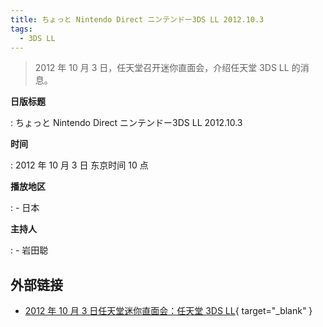 ```yaml
---
title: ちょっと Nintendo Direct ニンテンドー3DS LL 2012.10.3
tags:
  - 3DS LL
---
```


> 2012 年 10 月 3 日，任天堂召开迷你直面会，介绍任天堂 3DS LL 的消息。

**日版标题**

:   ちょっと Nintendo Direct ニンテンドー3DS LL 2012.10.3

**时间**

:   2012 年 10 月 3 日 东京时间 10 点

**播放地区**

:   - 日本

**主持人**

:   - 岩田聪

## 外部链接

- [2012 年 10 月 3 日任天堂迷你直面会：任天堂 3DS LL](https://www.bilibili.com/video/BV1gC4y1s7wE/){ target="_blank" }


